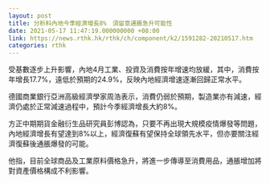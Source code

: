 ```yaml
---
layout: post
title: 分析料內地今季經濟增長8%　須留意通脹急升可能性
date: 2021-05-17 11:47:19.000000000 +08:00
link: https://news.rthk.hk/rthk/ch/component/k2/1591282-20210517.htm
categories: rthk
---
```


受基數逐步上升影響，內地4月工業、投資及消費按年增速均放緩，其中，消費按年增長17.7%，遠低於預期的24.9%，反映內地經濟增速逐漸回歸正常水平。

德國商業銀行亞洲高級經濟學家周浩表示，消費仍弱於預期，製造業亦有減速，經濟仍處於正常減速過程中，預計今季經濟增長大約8%。

方正中期期貨金融衍生品研究員彭博認為，只要不再出現大規模疫情爆發等問題，內地經濟增長有望達到8%以上，經濟復蘇有望保持全球領先水平，但亦要關注經濟復蘇後通脹爆發的可能。

他指，目前全球商品及工業原料價格急升，將進一步傳導至消費用品，通脹增加將對資產價格構成不利影響。
